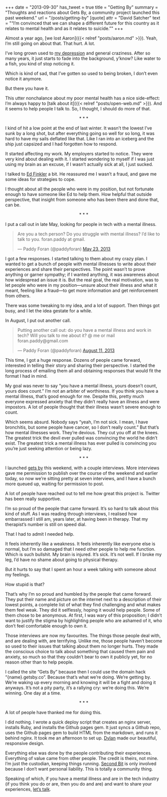 +++
date = "2013-09-30"
has_tweet = true
title = "Getting By"
summary = "Thoughts and reactions about Gets By, a community project launched this past weekend."
url = "/posts/getting-by"
[quote]
attr = "David Satcher"
text = "“I’m convinced that we can shape a different future for this country as it relates to mental health and as it relates to suicide.”"
+++


Almost a year ago, [we lost Aaron]({{< relref "posts/aaron.md" >}}). Yeah, I’m still going on about that. That hurt. A lot.

I’ve long grown used to [my depression](http://paddyforan.getsby.co) and general craziness. After so many years, it just starts to fade into the background, y’know? Like water to a fish, you kind of stop noticing it.

Which is kind of sad, that I’ve gotten so used to being broken, I don’t even notice it anymore.

But there you have it.

This utter nonchalance about my poor mental health has a nice side-effect: I’m always happy to [talk about it]({{< relref "posts/open-web.md" >}}). And it seems to help people I talk to. So, I thought, I should do more of that.

<p style="text-align: center">* * *</p>

I kind of hit a low point at the end of last winter. It wasn’t the lowest I’ve sunk by a long shot, but after everything going so well for so long, it was hard to have my sails deflated like that. Like I ran into an iceberg and the ship just capsized and I had forgotten how to respond.

It started affecting my work. My employers started to notice. They were very kind about dealing with it. I started wondering to myself if I was just using my brain as an excuse, if I wasn’t actually sick at all, I just sucked.

I talked to [Ed Finkler](https://twitter.com/funkatron) a bit. He reassured me I wasn’t a fraud, and gave me some ideas for strategies to cope.

I thought about all the people who were in my position, but not fortunate enough to have someone like Ed to help them. How helpful that outside perspective, that insight from someone who has been there and done that, can be.

<p style="text-align: center">* * *</p>

I put a call out in late May, looking for people in tech with a mental illness.

<blockquote class="twitter-tweet tw-align-center"><p>Are you a tech person? Do you struggle with mental illness? I’d like to talk to you. foran.paddy at gmail.</p>— Paddy Foran (@paddyforan) <a href="https://twitter.com/paddyforan/statuses/337476040245010432">May 23, 2013</a></blockquote>

I got a few responses. I started talking to them about my crazy plan. I wanted to get a bunch of people with mental illnesses to write about their experiences and share their perspectives. The point wasn’t to prove anything or garner sympathy; if I wanted anything, it was awareness about how widespread an issue it is. But the real goal, the real motivation, was to let people who were in my position—unsure about their illness and what it meant, feeling like a fraud—to get more information and get reinforcement from others.

There was some tweaking to my idea, and a lot of support. Then things got busy, and I let the idea gestate for a while.

In August, I put out another call.

<blockquote class="twitter-tweet tw-align-center"><p>Putting another call out: do you have a mental illness and work in tech? Will you talk to me about it? @ me or mail foran.paddy@gmail.com</p>— Paddy Foran (@paddyforan) <a href="https://twitter.com/paddyforan/statuses/366652086055743488">August 11, 2013</a></blockquote>

This time, I got a huge response. Dozens of people came forward, interested in telling their story and sharing their perspective. I started the long process of emailing them all and obtaining responses that would fit the format I had in mind.

My goal was never to say “you have a mental illness, yours doesn’t count, yours does count.” I’m not an arbiter of worthiness. If you think you have a mental illness, that’s good enough for me. Despite this, pretty much everyone expressed anxiety that they didn’t really have an illness and were impostors. A lot of people thought that their illness wasn’t severe enough to count.

Which seems absurd. Nobody says “yeah, I’m not sick. I mean, I have bronchitis, but some people have cancer, so I don’t really count.” But that’s how mental illnesses work. They’re devious. They cut you off at the knees. The greatest trick the devil ever pulled was convincing the world he didn’t exist. The greatest trick a mental illness has ever pulled is convincing you you’re just seeking attention or being lazy.

<p style="text-align: center">* * *</p>

I launched [gets by](http://getsby.co) this weekend, with a couple interviews. More interviews gave me permission to publish over the course of the weekend and earlier today, so now we’re sitting pretty at seven interviews, and I have a bunch more queued up, waiting for permission to post.

A lot of people have reached out to tell me how great this project is. Twitter has been really supportive.

I’m so proud of the people that came forward. It’s so hard to talk about this kind of stuff. As I was reading through interviews, I realised how embarrassed I still am, years later, at having been in therapy. That my therapist’s number is still on speed dial.

That I had to admit I needed help.

It feels inherently like a weakness. It feels inherently like everyone else is normal, but I’m so damaged that I need other people to help me function. Which is such bullshit. My brain is injured. It’s sick. It’s not well. If I broke my leg, I’d have no shame about going to physical therapy.

But it hurts to say that I spent an hour a week talking with someone about my feelings.

How stupid is that?

That’s why I’m so proud and humbled by the people that came forward. They put their name and picture on the internet next to a description of their lowest points, a complete list of what they find challenging and what makes them feel weak. They did it selflessly, hoping it would help people. Some of them chose to be anonymous. At first, I was wary of this proposition; I didn’t want to justify the stigma by highlighting people who are ashamed of it, who don’t feel comfortable enough to own it.

Those interviews are now my favourites. The things those people deal with, and are dealing with, are terrifying. Unlike me, those people haven’t become so used to their issues that talking about them no longer hurts. They made the conscious choice to talk about something that caused them pain and anxiety, so much so that they couldn’t bear to own it publicly yet, for no reason other than to help people.

I called the site “Gets By” because then I could use the domain hack “{name}.getsby.co”. Because that’s what we’re doing. We’re getting by. We’re waking up every morning and knowing it will be a fight and doing it anyways. It’s not a pity party, it’s a rallying cry: we’re doing this. We’re winning. One day at a time.

<p style="text-align: center">* * *</p>

A lot of people have thanked me for doing this.

I did nothing. I wrote a quick deploy script that creates an nginx server, installs Ruby, and installs the Github pages gem. It just syncs a Github repo, uses the Github pages gem to build HTML from the markdown, and runs it behind nginx. It took me an afternoon to set up. [Dylan](http://dstaley.me) made our beautiful, responsive design.

Everything else was done by the people contributing their experiences. Everything of value came from other people. The credit is theirs, not mine. I’m just the custodian, keeping things running. [Second Bit](http://secondbit.org) is only involved because I don’t want personal liability. This is totally a community thing.

Speaking of which, if you have a mental illness and are in the tech industry (if you think you do or are, then you do and are) and want to share your experiences, [let’s talk](https://github.com/secondbit/getsby/issues/new).
